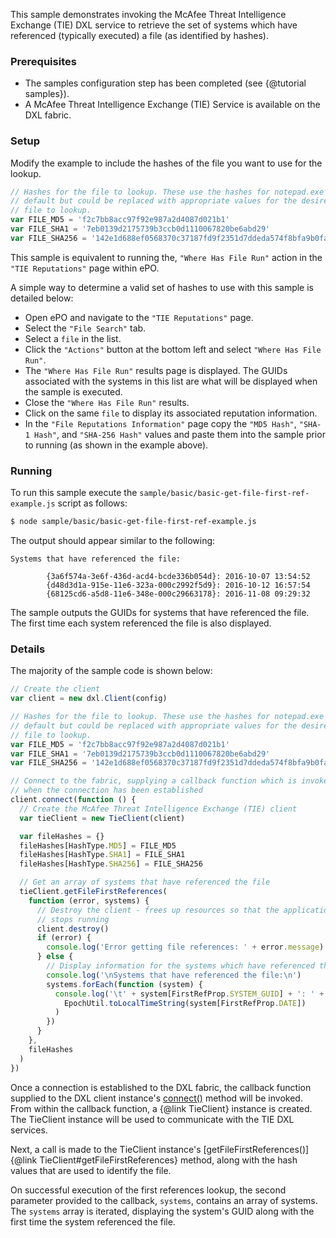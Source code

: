This sample demonstrates invoking the McAfee Threat Intelligence Exchange (TIE)
DXL service to retrieve the set of systems which have referenced (typically
executed) a file (as identified by hashes).

### Prerequisites

* The samples configuration step has been completed (see {@tutorial samples}).
* A McAfee Threat Intelligence Exchange (TIE) Service is available on the DXL
  fabric.

### Setup

Modify the example to include the hashes of the file you want to use for the
lookup.

```js
// Hashes for the file to lookup. These use the hashes for notepad.exe by
// default but could be replaced with appropriate values for the desired
// file to lookup.
var FILE_MD5 = 'f2c7bb8acc97f92e987a2d4087d021b1'
var FILE_SHA1 = '7eb0139d2175739b3ccb0d1110067820be6abd29'
var FILE_SHA256 = '142e1d688ef0568370c37187fd9f2351d7ddeda574f8bfa9b0fa4ef42db85aa2'
```

This sample is equivalent to running the, `"Where Has File Run"` action in the
`"TIE Reputations"` page within ePO.

A simple way to determine a valid set of hashes to use with this sample is
detailed below:

  * Open ePO and navigate to the `"TIE Reputations"` page.
  * Select the `"File Search"` tab.
  * Select a `file` in the list.
  * Click the `"Actions"` button at the bottom left and select 
    `"Where Has File Run"`.
  * The `"Where Has File Run"` results page is displayed. The GUIDs associated
    with the systems in this list are what will be displayed when the sample is
    executed.
  * Close the `"Where Has File Run"` results.
  * Click on the same `file` to display its associated reputation information.
  * In the `"File Reputations Information"` page copy the `"MD5 Hash"`,
    `"SHA-1 Hash"`, and `"SHA-256 Hash"` values and paste them into the sample
    prior to running (as shown in the example above).

### Running

To run this sample execute the
`sample/basic/basic-get-file-first-ref-example.js` script as follows:

```sh
$ node sample/basic/basic-get-file-first-ref-example.js
```

The output should appear similar to the following:

```
Systems that have referenced the file:

        {3a6f574a-3e6f-436d-acd4-bcde336b054d}: 2016-10-07 13:54:52
        {d48d3d1a-915e-11e6-323a-000c2992f5d9}: 2016-10-12 16:57:54
        {68125cd6-a5d8-11e6-348e-000c29663178}: 2016-11-08 09:29:32
```

The sample outputs the GUIDs for systems that have referenced the file. The
first time each system referenced the file is also displayed.

### Details

The majority of the sample code is shown below:

```js
// Create the client
var client = new dxl.Client(config)

// Hashes for the file to lookup. These use the hashes for notepad.exe by
// default but could be replaced with appropriate values for the desired
// file to lookup.
var FILE_MD5 = 'f2c7bb8acc97f92e987a2d4087d021b1'
var FILE_SHA1 = '7eb0139d2175739b3ccb0d1110067820be6abd29'
var FILE_SHA256 = '142e1d688ef0568370c37187fd9f2351d7ddeda574f8bfa9b0fa4ef42db85aa2'

// Connect to the fabric, supplying a callback function which is invoked
// when the connection has been established
client.connect(function () {
  // Create the McAfee Threat Intelligence Exchange (TIE) client
  var tieClient = new TieClient(client)

  var fileHashes = {}
  fileHashes[HashType.MD5] = FILE_MD5
  fileHashes[HashType.SHA1] = FILE_SHA1
  fileHashes[HashType.SHA256] = FILE_SHA256

  // Get an array of systems that have referenced the file
  tieClient.getFileFirstReferences(
    function (error, systems) {
      // Destroy the client - frees up resources so that the application
      // stops running
      client.destroy()
      if (error) {
        console.log('Error getting file references: ' + error.message)
      } else {
        // Display information for the systems which have referenced the file
        console.log('\nSystems that have referenced the file:\n')
        systems.forEach(function (system) {
          console.log('\t' + system[FirstRefProp.SYSTEM_GUID] + ': ' +
            EpochUtil.toLocalTimeString(system[FirstRefProp.DATE])
          )
        })
      }
    },
    fileHashes
  )
})
```

Once a connection is established to the DXL fabric, the callback function
supplied to the DXL client instance's
[connect()](https://opendxl.github.io/opendxl-client-javascript/jsdoc/Client.html#connect)
method will be invoked. From within the callback function, a {@link TieClient}
instance is created. The TieClient instance will be used to communicate with the
TIE DXL services.

Next, a call is made to the TieClient instance's
[getFileFirstReferences()]{@link TieClient#getFileFirstReferences}
method, along with the hash values that are used to identify the file.

On successful execution of the first references lookup, the second parameter
provided to the callback, `systems`, contains an array of systems. The `systems`
array is iterated, displaying the system's GUID along with the first time the
system referenced the file.
